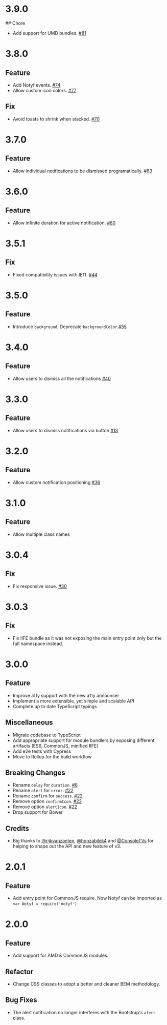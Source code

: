 # 3.9.0

## Chore

- Add support for UMD bundles. [#81](https://github.com/caroso1222/notyf/pull/81)

# 3.8.0

## Feature

- Add Notyf events. [#74](https://github.com/caroso1222/notyf/pull/74)
- Allow custom icon colors. [#77](https://github.com/caroso1222/notyf/pull/77)

## Fix

- Avoid toasts to shrink when stacked. [#70](https://github.com/caroso1222/notyf/pull/70)

# 3.7.0

## Feature

- Allow individual notifications to be dismissed programatically. [#63](https://github.com/caroso1222/notyf/pull/63)

# 3.6.0

## Feature

- Allow infinite duration for active notification. [#60](https://github.com/caroso1222/notyf/pull/60)

# 3.5.1

## Fix

- Fixed compatibility issues with IE11. [#44](https://github.com/caroso1222/notyf/issues/44)

# 3.5.0

## Feature

- Introduce `background`. Deprecate `backgroundColor`.[#55](https://github.com/caroso1222/notyf/issues/55)

# 3.4.0

## Feature

- Allow users to dismiss all the notifications [#40](https://github.com/caroso1222/notyf/issues/40)

# 3.3.0

## Feature

- Allow users to dismiss notifications via button [#13](https://github.com/caroso1222/notyf/issues/13)

# 3.2.0

## Feature

- Allow custom notification positioning [#36](https://github.com/caroso1222/notyf/issues/36)

# 3.1.0

## Feature

- Allow multiple class names

# 3.0.4

## Fix

- Fix responsive issue. [#30](https://github.com/caroso1222/notyf/issues/30)

# 3.0.3

## Fix

- Fix IIFE bundle as it was not exposing the main entry point only but the full namespace instead.

# 3.0.0

## Feature

* Improve a11y support with the new a11y announcer
* Implement a more extensible, yet simple and scalable API
* Complete up to date TypeScript typings

## Miscellaneous

* Migrate codebase to TypeScript
* Add appropriate support for module bundlers by exposing different artifacts (ES6, CommonJS, minified IIFE)
* Add e2e tests with Cypress
* Move to Rollup for the build workflow

## Breaking Changes

* Rename `delay` for `duration`. [#6](https://github.com/caroso1222/notyf/issues/6)
* Rename `alert` for `error`. [#22](https://github.com/caroso1222/notyf/issues/22)
* Rename `confirm` for `success`. [#22](https://github.com/caroso1222/notyf/issues/22)
* Remove option `confirmIcon`. [#22](https://github.com/caroso1222/notyf/issues/22)
* Remove option `alertIcon`. [#22](https://github.com/caroso1222/notyf/issues/22)
* Drop support for Bower

## Credits

* Big thanks to [@rijkvanzanten](https://github.com/rijkvanzanten), [@honzabilek4](https://github.com/honzabilek4) and [@ConsoleTVs](https://github.com/ConsoleTVs) for helping to shape out the API and new feature of v3.

# 2.0.1

## Feature

* Add entry point for CommonJS require. Now Notyf can be imported as `var Notyf = require('notyf')`

# 2.0.0

## Feature

* Add support for AMD & CommonJS modules.

## Refactor

* Change CSS classes to adopt a better and cleaner BEM methodology.

## Bug Fixes

* The alert notification no longer interferes with the Bootstrap's `alert` class. 